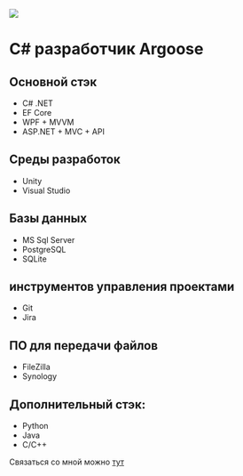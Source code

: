 ![](https://github.com/LuisanArgoose/LuisanAroose/blob/main/ArgooseLogo.png)
# C# разработчик Argoose
## Основной стэк
- C# .NET
- EF Core
- WPF + MVVM
- ASP.NET + MVC + API
## Cреды разработок
- Unity 
- Visual Studio
## Базы данных
- MS Sql Server
- PostgreSQL
- SQLite
## инструментов управления проектами
- Git
- Jira
## ПО для передачи файлов
- FileZilla
- Synology
## Дополнительный стэк:
- Python
- Java
- C/C++

Связаться со мной можно [тут](https://t.me/LuisanArgoose)
